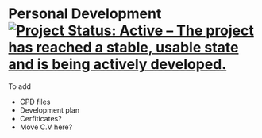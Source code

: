 Personal Development
[![Project Status: Active – The project has reached a stable, usable state and is being actively developed.](https://www.repostatus.org/badges/latest/active.svg)](https://www.repostatus.org/#active)
==============

To add

* CPD files
* Development plan
* Cerfiticates?
* Move C.V here?
